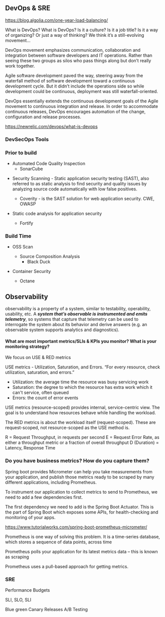 ## DevOps & SRE

https://blog.algolia.com/one-year-load-balancing/


What is DevOps?
What is DevOps?
Is it a culture? Is it a job title? Is it a way of organizing? Or just a way of thinking? We think it’s a still-evolving movement...

DevOps movement emphasizes communication, collaboration and integration between software developers and IT operations. Rather than seeing these two groups as silos who pass things along but don’t really work together.

Agile software development paved the way, steering away from the waterfall method of software development toward a continuous development cycle. But it didn’t include the operations side so while development could be continuous, deployment was still waterfall-oriented.

DevOps essentially extends the continuous development goals of the Agile movement to continuous integration and release. In order to accommodate continuous releases, DevOps encourages automation of the change, configuration and release processes.

https://newrelic.com/devops/what-is-devops 


### DevSecOps Tools

### Prior to build
* Automated Code Quality Inspection
	- SonarCube
 
- Security Scanning -  Static application security testing (SAST), also referred to as static analysis to find security and quality issues by analyzing source code automatically with low false positives. 
	- Coverity - is the SAST solution for web application security. CWE, OWASP

- Static code analysis for application security
	- Fortify

### Build Time

- OSS Scan
	- Source Composition Analysis
		* Black Duck

- Container Security
	- Octane



## Observability

observability is a property of a system, similar to testability, operability, usability, etc. A **_system that’s observable is instrumented and emits telemetry_**, so systems that capture that telemetry can be used to interrogate the system about its behavior and derive answers (e.g. an observable system supports analytics and diagnostics).


#### What are most important metrics/SLIs & KPIs you monitor? What is your monitoring strategy?

We focus on USE & RED metrics

USE metrics - Utilization, Saturation, and Errors. “For every resource, check utilization, saturation, and errors.”
- Utilization: the average time the resource was busy servicing work
- Saturation: the degree to which the resource has extra work which it can't service, often queued
- Errors: the count of error events

USE metrics (resource-scoped) provides internal, service-centric view. The goal is to understand how resources behave while handling the workload. 

The RED metrics is about the workload itself (request-scoped). These are request-scoped, not resource-scoped as the USE method is. 

R = Request Throughput, in requests per second
E = Request Error Rate, as either a throughput metric or a fraction of overall throughput
D (Duration) = Latency, Response Time

### Do you have business metrics? How do you capture them?

Spring boot provides Micrometer can help you take measurements from your application, and publish those metrics ready to be scraped by many different applications, including Prometheus.

To instrument our application to collect metrics to send to Prometheus, we need to add a few dependencies first.

The first dependency we need to add is the Spring Boot Actuator. This is the part of Spring Boot which exposes some APIs, for health-checking and monitoring of your apps.

https://www.tutorialworks.com/spring-boot-prometheus-micrometer/



Prometheus is one way of solving this problem. It is a time-series database, which stores a sequence of data points, across time

Prometheus polls your application for its latest metrics data – this is known as scraping

Prometheus uses a pull-based approach for getting metrics.


### SRE

Performance Budgets

SLI, SLO, SLI





Blue green
Canary Releases
A/B Testing
